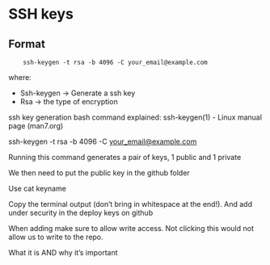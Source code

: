# SSH keys

## Format
```
    ssh-keygen -t rsa -b 4096 -C your_email@example.com 

```
where:
- Ssh-keygen -> Generate a ssh key 
- Rsa -> the type of encryption

 

 



ssh key generation bash command explained: ssh-keygen(1) - Linux manual page (man7.org) 


ssh-keygen -t rsa -b 4096 -C your_email@example.com 

 

Running this command generates a pair of keys, 1 public and 1 private 

 

We then need to put the public key in the github folder 

 

 

Use cat keyname 

 

Copy the terminal output (don’t bring in whitespace at the end!). And add under security in the deploy keys on github 

When adding make sure to allow write access. Not clicking this would not allow us to write to the repo. 

 

What it is AND why it’s important 
